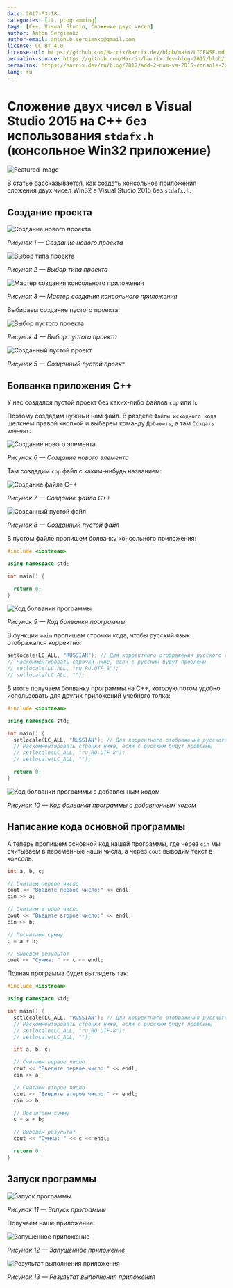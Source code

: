 ```yaml
---
date: 2017-03-18
categories: [it, programming]
tags: [C++, Visual Studio, Сложение двух чисел]
author: Anton Sergienko
author-email: anton.b.sergienko@gmail.com
license: CC BY 4.0
license-url: https://github.com/Harrix/harrix.dev/blob/main/LICENSE.md
permalink-source: https://github.com/Harrix/harrix.dev-blog-2017/blob/main/add-2-num-vs-2015-console-2/add-2-num-vs-2015-console-2.md
permalink: https://harrix.dev/ru/blog/2017/add-2-num-vs-2015-console-2/
lang: ru
---
```


# Сложение двух чисел в Visual Studio 2015 на C++ без использования `stdafx.h` (консольное Win32 приложение)

![Featured image](featured-image.svg)

В статье рассказывается, как создать консольное приложения сложения двух чисел Win32 в Visual Studio 2015 без `stdafx.h`.

## Создание проекта

![Создание нового проекта](img/new-project_01.jpg)

_Рисунок 1 — Создание нового проекта_

![Выбор типа проекта](img/new-project_02.jpg)

_Рисунок 2 — Выбор типа проекта_

![Мастер создания консольного приложения](img/new-project_03.jpg)

_Рисунок 3 — Мастер создания консольного приложения_

Выбираем создание пустого проекта:

![Выбор пустого проекта](img/new-project_04.jpg)

_Рисунок 4 — Выбор пустого проекта_

![Созданный пустой проект](img/new-project_05.jpg)

_Рисунок 5 — Созданный пустой проект_

## Болванка приложения C++

У нас создался пустой проект без каких-либо файлов `cpp` или `h`.

Поэтому создадим нужный нам файл. В разделе `Файлы исходного кода` щелкнем правой кнопкой и выберем команду `Добавить`, а там `Создать элемент`:

![Создание нового элемента](img/new-cpp_01.jpg)

_Рисунок 6 — Создание нового элемента_

Там создадим `cpp` файл с каким-нибудь названием:

![Создание файла C++](img/new-cpp_02.jpg)

_Рисунок 7 — Создание файла C++_

![Созданный пустой файл](img/new-cpp_03.jpg)

_Рисунок 8 — Созданный пустой файл_

В пустом файле пропишем болванку консольного приложения:

```cpp
#include <iostream>

using namespace std;

int main() {

  return 0;
}
```

![Код болванки программы](img/cpp_01.jpg)

_Рисунок 9 — Код болванки программы_

В функции `main` пропишем строчки кода, чтобы русский язык отображался корректно:

```cpp
setlocale(LC_ALL, "RUSSIAN"); // Для корректного отображения русского языка
// Раскомментировать строчки ниже, если с русским будут проблемы
// setlocale(LC_ALL, "ru_RU.UTF-8");
// setlocale(LC_ALL, "");
```

В итоге получаем болванку программы на C++, которую потом удобно использовать для других приложений учебного толка:

```cpp
#include <iostream>

using namespace std;

int main() {
  setlocale(LC_ALL, "RUSSIAN"); // Для корректного отображения русского языка
  // Раскомментировать строчки ниже, если с русским будут проблемы
  // setlocale(LC_ALL, "ru_RU.UTF-8");
  // setlocale(LC_ALL, "");

  return 0;
}
```

![Код болванки программы с добавленным кодом](img/cpp_02.jpg)

_Рисунок 10 — Код болванки программы с добавленным кодом_

## Написание кода основной программы

А теперь пропишем основной код нашей программы, где через `cin` мы считываем в переменные наши числа, а через `cout` выводим текст в консоль:

```cpp
int a, b, c;

// Считаем первое число
cout << "Введите первое число:" << endl;
cin >> a;

// Считаем второе число
cout << "Введите второе число:" << endl;
cin >> b;

// Посчитаем сумму
c = a + b;

// Выведем результат
cout << "Сумма: " << c << endl;
```

Полная программа будет выглядеть так:

```cpp
#include <iostream>

using namespace std;

int main() {
  setlocale(LC_ALL, "RUSSIAN"); // Для корректного отображения русского языка
  // Раскомментировать строчки ниже, если с русским будут проблемы
  // setlocale(LC_ALL, "ru_RU.UTF-8");
  // setlocale(LC_ALL, "");

  int a, b, c;

  // Считаем первое число
  cout << "Введите первое число:" << endl;
  cin >> a;

  // Считаем второе число
  cout << "Введите второе число:" << endl;
  cin >> b;

  // Посчитаем сумму
  c = a + b;

  // Выведем результат
  cout << "Сумма: " << c << endl;

  return 0;
}
```

## Запуск программы

![Запуск программы](img/run.jpg)

_Рисунок 11 — Запуск программы_

Получаем наше приложение:

![Запущенное приложение](img/result_01.jpg)

_Рисунок 12 — Запущенное приложение_

![Результат выполнения приложения](img/result_02.jpg)

_Рисунок 13 — Результат выполнения приложения_
